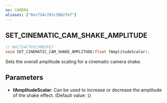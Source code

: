 ```yaml
---
ns: CAMERA
aliases: ["0xc724c701c30b2fe7"]
---
```

## SET_CINEMATIC_CAM_SHAKE_AMPLITUDE

```c
// 0xC724C701C30B2FE7
void SET_CINEMATIC_CAM_SHAKE_AMPLITUDE(float fAmplitudeScalar);
```

Sets the overall amplitude scaling for a cinematic camera shake.


## Parameters
* **fAmplitudeScalar**: Can be used to increase or decrease the amplitude of the shake effect. (Default value: `1`)
